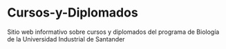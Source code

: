 # Cursos-y-Diplomados
Sitio web informativo sobre cursos y diplomados del programa de Biología de la Universidad Industrial de Santander
